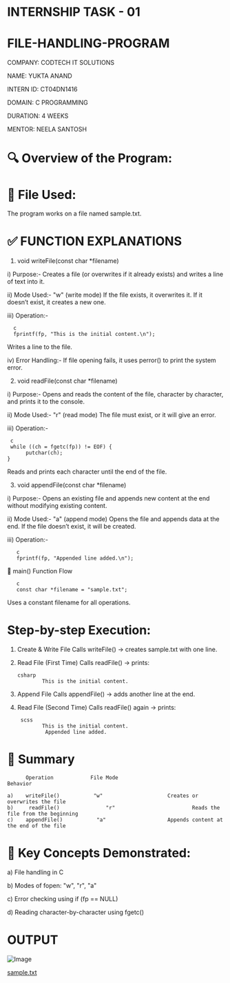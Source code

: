 # INTERNSHIP TASK - 01

# FILE-HANDLING-PROGRAM

 COMPANY: CODTECH IT SOLUTIONS

 NAME: YUKTA ANAND

 INTERN ID: CT04DN1416

 DOMAIN: C PROGRAMMING

 DURATION: 4 WEEKS

 MENTOR: NEELA SANTOSH



 
#  🔍 Overview of the Program:
 

# 📁 File Used:
The program works on a file named  sample.txt.

# ✅ FUNCTION EXPLANATIONS

1. void writeFile(const char *filename)

i) Purpose:- Creates a file (or overwrites if it already exists) and writes a line of text into it.

ii) Mode Used:- "w" (write mode)
   If the file exists, it overwrites it.
   If it doesn’t exist, it creates a new one.
   
iii) Operation:-
      
      c
      fprintf(fp, "This is the initial content.\n");
Writes a line to the file.

iv) Error Handling:-
   If file opening fails, it uses perror() to print the system error.

2. void readFile(const char *filename)
   
i) Purpose:- Opens and reads the content of the file, character by character, and prints it to the console.

ii) Mode Used:- "r" (read mode)
   The file must exist, or it will give an error.
   
iii) Operation:-

     c
     while ((ch = fgetc(fp)) != EOF) {
          putchar(ch);
    }
Reads and prints each character until the end of the file.

3. void appendFile(const char *filename)
   
i) Purpose:- Opens an existing file and appends new content at the end without modifying existing content.

ii) Mode Used:- "a" (append mode)
   Opens the file and appends data at the end.
   If the file doesn’t exist, it will be created.
   
iii) Operation:-

       c
       fprintf(fp, "Appended line added.\n");


🚦 main() Function Flow
    
       c
       const char *filename = "sample.txt";
Uses a constant filename for all operations.


# Step-by-step Execution:

1. Create & Write File
Calls writeFile() → creates sample.txt with one line.

2. Read File (First Time)
Calls readFile() → prints:

       csharp
               This is the initial content.

3. Append File
Calls appendFile() → adds another line at the end.

4. Read File (Second Time)
Calls readFile() again → prints:

        scss
               This is the initial content.
                Appended line added.


# 📌 Summary


          Operation            File Mode	                          Behavior

    a)    writeFile()          	"w"                    	Creates or overwrites the file
    b)     readFile()           	"r"                     	Reads the file from the beginning
    c)    appendFile()	         "a"                   	Appends content at the end of the file


# 🧠 Key Concepts Demonstrated:

 a) File handling in C
 
 b) Modes of fopen: "w", "r", "a"
 
 c) Error checking using if (fp == NULL)
 
 d) Reading character-by-character using fgetc()


 # OUTPUT
 
 ![Image](https://github.com/user-attachments/assets/77b774f9-5c38-4939-aa42-551b8f60fff2)

 [sample.txt](https://github.com/user-attachments/files/20546023/sample.txt)


 
